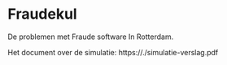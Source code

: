 # Fraudekul

De problemen met Fraude software In Rotterdam.



Het document over de simulatie: 
https://./simulatie-verslag.pdf
